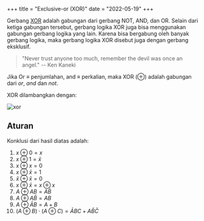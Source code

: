 +++
title = "Exclusive-or (XOR)"
date  = "2022-05-19"
+++

Gerbang [XOR](https://en.wikipedia.org/wiki/XOR_gate) adalah gabungan dari gerbang NOT, AND, dan OR. Selain
dari ketiga gabungan tersebut, gerbang logika XOR juga bisa menggunakan gabungan gerbang logika yang lain. Karena bisa
bergabung oleh banyak gerbang logika, maka gerbang logika XOR disebut juga dengan gerbang eksklusif.

> "Never trust anyone too much, remember the devil was once an angel."
> -- Ken Kaneki

Jika Or $\equiv$ penjumlahan, and $\equiv$ perkalian, maka XOR ($\oplus$) adalah gabungan dari _or_, _and_ dan _not_.

XOR dilambangkan dengan:

![xor](https://www.allaboutcircuits.com/uploads/articles/XOR-gate-circuit-calculation.jpg)

## Aturan

Konklusi dari hasil diatas adalah:

1. $x \oplus 0 = x$
2. $x \oplus 1 = \bar{x}$
3. $x \oplus x = 0$
4. $x \oplus \bar{x} = 1$
5. $\bar{x} \oplus \bar{x} = 0$
6. $x \oplus \bar{x} = x \oplus x$
7. $A \oplus AB = A \bar{B}$
8. $A \oplus A\bar{B} = AB$
9. $A \oplus \bar{A}B = A + B$
10. $(A \oplus B) \cdot (A \oplus C) = \bar{A}BC+A\bar{B}\bar{C}$
